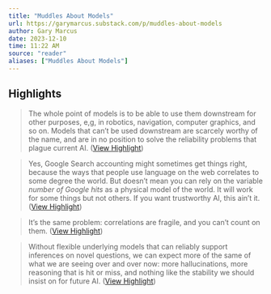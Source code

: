 ```yaml
---
title: "Muddles About Models"
url: https://garymarcus.substack.com/p/muddles-about-models
author: Gary Marcus
date: 2023-12-10
time: 11:22 AM
source: "reader"
aliases: ["Muddles About Models"]
---
```

## Highlights
> The whole point of models is to be able to use them downstream for other purposes, e,g, in robotics, navigation, computer graphics, and so on. Models that can’t be used downstream are scarcely worthy of the name, and are in no position to solve the reliability problems that plague current AI. ([View Highlight](https://read.readwise.io/read/01hc116nspw5zmzy2w4j9vfcxt))

> Yes, Google Search accounting might sometimes get things right, because the ways that people use language on the web correlates to some degree the world. But doesn’t mean you can rely on the variable *number of Google hits* as a physical model of the world. It will work for some things but not others. If you want trustworthy AI, this ain’t it. ([View Highlight](https://read.readwise.io/read/01hc11a84cf8szrqnpqhnzkmqx))

> It’s the same problem: correlations are fragile, and you can’t count on them. ([View Highlight](https://read.readwise.io/read/01hc11bmmm1w24mv8fnc332vxt))

> Without flexible underlying models that can reliably support inferences on novel questions, we can expect more of the same of what we are seeing over and over now: more hallucinations, more reasoning that is hit or miss, and nothing like the stability we should insist on for future AI. ([View Highlight](https://read.readwise.io/read/01hc11dm66848zy8qxjxamr50s))